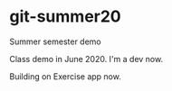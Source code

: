 # git-summer20
Summer semester demo

Class demo in June 2020. I'm a dev now.

Building on Exercise app now.
